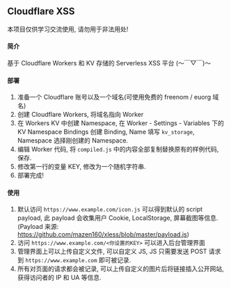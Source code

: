 ## Cloudflare XSS
本项目仅供学习交流使用, 请勿用于非法用处!

#### 简介
基于 Cloudflare Workers 和 KV 存储的 Serverless XSS 平台 (～￣▽￣)～

#### 部署
1. 准备一个 Cloudflare 账号以及一个域名(可使用免费的 freenom / euorg 域名)
2. 创建 Cloudflare Workers, 将域名指向 Worker
3. 在 Workers KV 中创建 Namespace, 在 Worker - Settings - Variables 下的 KV Namespace Bindings 创建 Binding, Name 填写 `kv_storage`, Namespace 选择刚创建的 Namespace.
4. 编辑 Worker 代码, 将 `compiled.js` 中的内容全部复制替换原有的样例代码, 保存.
5. 修改第一行的变量 KEY, 修改为一个随机字符串.
6. 部署完成!

#### 使用
1. 默认访问 `https://www.example.com/icon.js` 可以得到默认的 script payload, 此 payload 会收集用户 Cookie, LocalStorage, 屏幕截图等信息. (Payload 来源: https://github.com/mazen160/xless/blob/master/payload.js)
2. 访问 `https://www.example.com/<你设置的KEY>` 可以进入后台管理界面
3. 管理界面上可以上传自定义文件, 可以自定义 JS, JS 只需要发送 POST 请求到 `https://www.example.com` 即可被记录.
4. 所有对页面的请求都会被记录, 可以上传自定义的图片后将链接插入公开网站, 获得访问者的 IP 和 UA 等信息.
